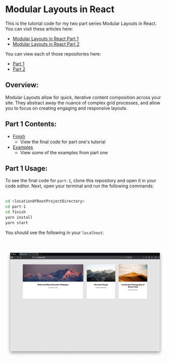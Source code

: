 # Modular Layouts in React

This is the tutorial code for my two part series Modular Layouts in React. You can visit these articles here:

-   [Modular Layouts in React Part 1](https://www.jeremysbarnes.com/blog/creating-modular-layouts-in-react-part-1)
-   [Modular Layouts in React Part 2](https://www.jeremysbarnes.com/blog/creating-modular-layouts-in-react-part-1)

You can view each of those repositories here:

-   [Part 1](part-1)
-   [Part 2](part-2)

## Overview:

Modular Layouts allow for quick, iterative content composition across your site. They abstract away the nuance of complex grid processes, and allow you to focus on creating engaging and responsive layouts.

## Part 1 Contents:

-   [Finish](finish)
    -   View the final code for part one's tutorial
-   [Examples](examples)
    -   View some of the examples from part one

## Part 1 Usage:

To see the final code for `part-1`, clone this repository and open it in your code editor. Next, open your terminal and run the following commands:

```bash

cd <locationOfRootProjectDirectory>
cd part-1
cd finish
yarn install
yarn start

```

You should see the following in your `localhost`:

<br/>

![Finish Home Screen](./images/part-1-finish.jpg)
